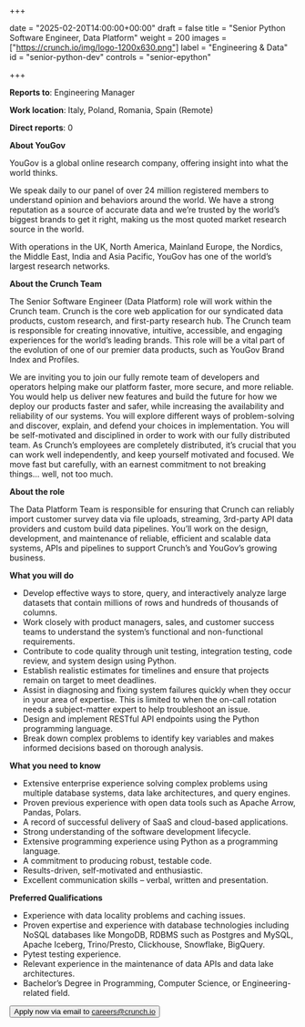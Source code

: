 +++

date = "2025-02-20T14:00:00+00:00"
draft = false
title = "Senior Python Software Engineer, Data Platform"
weight = 200
images = ["https://crunch.io/img/logo-1200x630.png"]
label = "Engineering & Data"
id = "senior-python-dev"
controls = "senior-epython"

+++

**Reports to**: Engineering Manager

**Work location**: Italy, Poland, Romania, Spain (Remote)

**Direct reports**: 0

**About YouGov**

YouGov is a global online research company, offering insight into what the world thinks.

We speak daily to our panel of over 24 million registered members to understand opinion and behaviors around the world. We have a strong reputation as a source of accurate data and we’re trusted by the world’s biggest brands to get it right, making us the most quoted market research source in the world.

With operations in the UK, North America, Mainland Europe, the Nordics, the Middle East, India and Asia Pacific, YouGov has one of the world’s largest research networks.

**About the Crunch Team**

The Senior Software Engineer (Data Platform) role will work within the Crunch team. Crunch is the core web application for our syndicated data products, custom research, and first-party research hub. The Crunch team is responsible for creating innovative, intuitive, accessible, and engaging experiences for the world’s leading brands. This role will be a vital part of the evolution of one of our premier data products, such as YouGov Brand Index and Profiles.

We are inviting you to join our fully remote team of developers and operators helping make our platform faster, more secure, and more reliable. You would help us deliver new features and build the future for how we deploy our products faster and safer, while increasing the availability and reliability of our systems. You will explore different ways of problem-solving and discover, explain, and defend your choices in implementation. You will be self-motivated and disciplined in order to work with our fully distributed team. As Crunch’s employees are completely distributed, it’s crucial that you can work well independently, and keep yourself motivated and focused. We move fast but carefully, with an earnest commitment to not breaking things… well, not too much.

**About the role**

The Data Platform Team is responsible for ensuring that Crunch can reliably import customer survey data via file uploads, streaming, 3rd-party API data providers and custom build data pipelines. You’ll work on the design, development, and maintenance of reliable, efficient and scalable data systems, APIs and pipelines to support Crunch’s and YouGov’s growing business.

**What you will do**

- Develop effective ways to store, query, and interactively analyze large datasets that contain millions of rows and hundreds of thousands of columns.
- Work closely with product managers, sales, and customer success teams to understand the system’s functional and non-functional requirements.
- Contribute to code quality through unit testing, integration testing, code review, and system design using Python.
- Establish realistic estimates for timelines and ensure that projects remain on target to meet deadlines.
- Assist in diagnosing and fixing system failures quickly when they occur in your area of expertise. This is limited to when the on-call rotation needs a subject-matter expert to help troubleshoot an issue.
- Design and implement RESTful API endpoints using the Python programming language.
- Break down complex problems to identify key variables and makes informed decisions based on thorough analysis.

**What you need to know**

- Extensive enterprise experience solving complex problems using multiple database systems, data lake architectures, and query engines.
- Proven previous experience with open data tools such as Apache Arrow, Pandas, Polars.
- A record of successful delivery of SaaS and cloud-based applications.
- Strong understanding of the software development lifecycle.
- Extensive programming experience using Python as a programming language.
- A commitment to producing robust, testable code.
- Results-driven, self-motivated and enthusiastic.
- Excellent communication skills – verbal, written and presentation.

**Preferred Qualifications**

- Experience with data locality problems and caching issues.
- Proven expertise and experience with database technologies including NoSQL databases like MongoDB, RDBMS such as Postgres and MySQL, Apache Iceberg, Trino/Presto, Clickhouse, Snowflake, BigQuery.
- Pytest testing experience.
- Relevant experience in the maintenance of data APIs and data lake architectures.
- Bachelor’s Degree in Programming, Computer Science, or Engineering-related field.

[//]: # (<button class="btn btn-success" onclick="location.href='https://jobs.smartrecruiters.com/oneclick-ui/company/YouGov1/publication/500ebd66-7004-4592-9c7d-24bbaa1f9258?dcr_id=DCRA1';">Apply now</button>)
<button class="btn btn-success" onclick="location.href='mailto:careers@crunch.io';">Apply now via email to careers@crunch.io</button>
